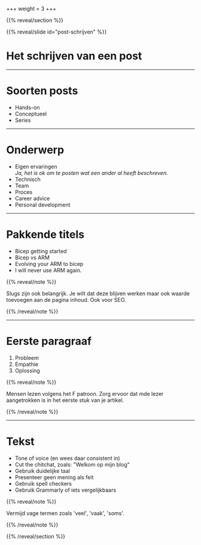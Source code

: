 +++
weight = 3
+++

{{% reveal/section %}}

{{% reveal/slide id="post-schrijven" %}}

# Het schrijven van een post

---

# Soorten posts

- Hands-on
- Conceptueel
- Series

---

# Onderwerp

- Eigen ervaringen  
 _Ja, het is ok om te posten wat een ander al heeft beschreven._
- Technisch
- Team
- Proces
- Career advice
- Personal development

---

# Pakkende titels

- Bicep getting started
- Bicep vs ARM
- Evolving your ARM to bicep
- I will never use ARM again.


{{% reveal/note %}}

Slugs zijn ook belangrijk. Je wilt dat deze blijven werken maar ook waarde toevoegen aan de pagina inhoud. Ook voor SEO.

{{% /reveal/note %}}

---

# Eerste paragraaf

1. Probleem
1. Empathie
1. Oplossing

{{% reveal/note %}}

Mensen lezen volgens het F patroon. Zorg ervoor dat mde lezer aangetrokken is in het eerste stuk van je artikel.

{{% /reveal/note %}}

---

# Tekst

- Tone of voice (en wees daar consistent in)
- Cut the chitchat, zoals: "Welkom op mijn blog"
- Gebruik duidelijke taal
- Presenteer geen mening als feit
- Gebruik spell checkers
- Gebruik Grammarly of iets vergelijkbaars

{{% reveal/note %}}

Vermijd vage termen zoals 'veel', 'vaak', 'soms'. 

{{% /reveal/note %}}


{{% /reveal/section %}}